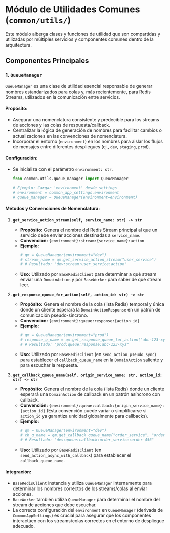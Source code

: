 # Módulo de Utilidades Comunes (`common/utils/`)

Este módulo alberga clases y funciones de utilidad que son compartidas y utilizadas por múltiples servicios y componentes comunes dentro de la arquitectura.

## Componentes Principales

### 1. `QueueManager`

`QueueManager` es una clase de utilidad esencial responsable de generar nombres estandarizados para colas y, más recientemente, para Redis Streams, utilizados en la comunicación entre servicios.

#### Propósito:
-   Asegurar una nomenclatura consistente y predecible para los streams de acciones y las colas de respuesta/callback.
-   Centralizar la lógica de generación de nombres para facilitar cambios o actualizaciones en las convenciones de nomenclatura.
-   Incorporar el entorno (`environment`) en los nombres para aislar los flujos de mensajes entre diferentes despliegues (ej., `dev`, `staging`, `prod`).

#### Configuración:
-   Se inicializa con el parámetro `environment: str`.
    ```python
    from common.utils.queue_manager import QueueManager

    # Ejemplo: Cargar 'environment' desde settings
    # environment = common_app_settings.environment 
    # queue_manager = QueueManager(environment=environment)
    ```

#### Métodos y Convenciones de Nomenclatura:

1.  **`get_service_action_stream(self, service_name: str) -> str`**
    -   **Propósito:** Genera el nombre del Redis Stream principal al que un servicio debe enviar acciones destinadas a `service_name`.
    -   **Convención:** `{environment}:stream:{service_name}:action`
    -   **Ejemplo:**
        ```python
        # qm = QueueManager(environment="dev")
        # stream_name = qm.get_service_action_stream("user_service")
        # # Resultado: "dev:stream:user_service:action"
        ```
    -   **Uso:** Utilizado por `BaseRedisClient` para determinar a qué stream enviar una `DomainAction` y por `BaseWorker` para saber de qué stream leer.

2.  **`get_response_queue_for_action(self, action_id: str) -> str`**
    -   **Propósito:** Genera el nombre de la cola (lista Redis) temporal y única donde un cliente esperará la `DomainActionResponse` en un patrón de comunicación pseudo-síncrono.
    -   **Convención:** `{environment}:queue:response:{action_id}`
    -   **Ejemplo:**
        ```python
        # qm = QueueManager(environment="prod")
        # response_q_name = qm.get_response_queue_for_action("abc-123-xyz")
        # # Resultado: "prod:queue:response:abc-123-xyz"
        ```
    -   **Uso:** Utilizado por `BaseRedisClient` (en `send_action_pseudo_sync`) para establecer el `callback_queue_name` en la `DomainAction` saliente y para escuchar la respuesta.

3.  **`get_callback_queue_name(self, origin_service_name: str, action_id: str) -> str`**
    -   **Propósito:** Genera el nombre de la cola (lista Redis) donde un cliente esperará una `DomainAction` de callback en un patrón asíncrono con callback.
    -   **Convención:** `{environment}:queue:callback:{origin_service_name}:{action_id}` (Esta convención puede variar o simplificarse si `action_id` ya garantiza unicidad globalmente para callbacks).
    -   **Ejemplo:**
        ```python
        # qm = QueueManager(environment="dev")
        # cb_q_name = qm.get_callback_queue_name("order_service", "order-456")
        # # Resultado: "dev:queue:callback:order_service:order-456"
        ```
    -   **Uso:** Utilizado por `BaseRedisClient` (en `send_action_async_with_callback`) para establecer el `callback_queue_name`.

#### Integración:
-   `BaseRedisClient` instancia y utiliza `QueueManager` internamente para determinar los nombres correctos de los streams/colas al enviar acciones.
-   `BaseWorker` también utiliza `QueueManager` para determinar el nombre del stream de acciones que debe escuchar.
-   La correcta configuración del `environment` en `QueueManager` (derivada de `CommonAppSettings`) es crucial para asegurar que los componentes interactúen con los streams/colas correctos en el entorno de despliegue adecuado.


